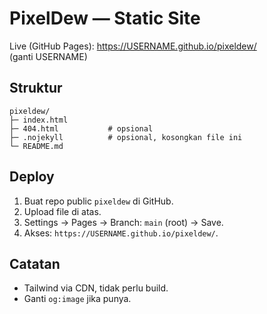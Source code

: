 # PixelDew — Static Site

Live (GitHub Pages): https://USERNAME.github.io/pixeldew/  
(ganti USERNAME)

## Struktur
```
pixeldew/
├─ index.html
├─ 404.html           # opsional
├─ .nojekyll          # opsional, kosongkan file ini
└─ README.md
```

## Deploy
1. Buat repo public `pixeldew` di GitHub.
2. Upload file di atas.
3. Settings → Pages → Branch: `main` (root) → Save.
4. Akses: `https://USERNAME.github.io/pixeldew/`.

## Catatan
- Tailwind via CDN, tidak perlu build.
- Ganti `og:image` jika punya.
